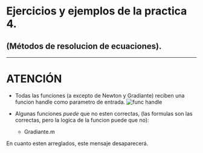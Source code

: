 # Ejercicios y ejemplos de la practica 4.
## (Métodos de resolucion de ecuaciones).
--------------------
# ATENCIÓN
- Todas las funciones (a excepto de Newton y Gradiante) reciben una funcion handle como parametro de entrada.
![func handle](https://i.imgur.com/TCL5FUm.jpg)

- Algunas funciones *puede* que no esten correctas, (las formulas son las correctas, pero la logica de la funcion puede que no):
  - Gradiante.m
  
En cuanto esten arreglados, este mensaje desaparecerá.
